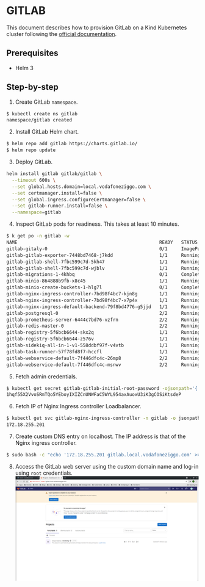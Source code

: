 # GITLAB
This document describes how to provision GitLab on a Kind Kubernetes cluster following the [official documentation](https://docs.gitlab.com/charts/installation/deployment.html).
## Prerequisites
* Helm 3
## Step-by-step
1. Create GitLab ```namespace```.
```bash
$ kubectl create ns gitlab
namespace/gitlab created
```
2. Install GitLab Helm chart.
```bash
$ helm repo add gitlab https://charts.gitlab.io/
$ helm repo update
```
3. Deploy GitLab.
```bash
helm install gitlab gitlab/gitlab \
  --timeout 600s \
  --set global.hosts.domain=local.vodafoneziggo.com \
  --set certmanager.install=false \
  --set global.ingress.configureCertmanager=false \
  --set gitlab-runner.install=false \
  --namespace=gitlab
```
4. Inspect GitLab pods for readiness. This takes at least 10 minutes.
```bash
$ k get po -n gitlab -w
NAME                                                    READY   STATUS             RESTARTS   AGE
gitlab-gitaly-0                                         0/1     ImagePullBackOff   0          11m
gitlab-gitlab-exporter-7448bd7468-j7kdd                 1/1     Running            0          11m
gitlab-gitlab-shell-7fbc599c7d-5kh47                    1/1     Running            0          11m
gitlab-gitlab-shell-7fbc599c7d-wjblv                    1/1     Running            0          11m
gitlab-migrations-1-4khbq                               0/1     Completed          3          11m
gitlab-minio-864888b9fb-x8c45                           1/1     Running            0          11m
gitlab-minio-create-buckets-1-hlg7l                     0/1     Completed          0          11m
gitlab-nginx-ingress-controller-7bd98f4bc7-kjn8g        1/1     Running            0          11m
gitlab-nginx-ingress-controller-7bd98f4bc7-x7p4x        1/1     Running            0          11m
gitlab-nginx-ingress-default-backend-79f8bd4776-g5jjd   1/1     Running            0          11m
gitlab-postgresql-0                                     2/2     Running            0          11m
gitlab-prometheus-server-6444c7bd76-vzfrn               2/2     Running            0          11m
gitlab-redis-master-0                                   2/2     Running            0          11m
gitlab-registry-5f6bcb6644-skx2q                        1/1     Running            0          11m
gitlab-registry-5f6bcb6644-z576v                        1/1     Running            0          11m
gitlab-sidekiq-all-in-1-v1-558ddbf97f-v4vtb             1/1     Running            0          11m
gitlab-task-runner-57f78fd8f7-hccfl                     1/1     Running            0          11m
gitlab-webservice-default-7f446dfc4c-26mp8              2/2     Running            0          11m
gitlab-webservice-default-7f446dfc4c-msnwv              2/2     Running            0          11m
```
5. Fetch admin credentials.
```bash
$ kubectl get secret gitlab-gitlab-initial-root-password -ojsonpath='{.data.password}' -n gitlab | base64 --decode ; echo
1hqf55X2VvoSRmTQo5YEboyIXIZCnUNWFaC5WYL954axAuoxU3iK3gCOSiKtsdeP
```
6. Fetch IP of Nginx Ingress controller Loadbalancer.
```bash
$ kubectl get svc gitlab-nginx-ingress-controller -n gitlab -o jsonpath='{.status.loadBalancer.ingress[0].ip}'; echo
172.18.255.201
```
7. Create custom DNS entry on localhost. The IP address is that of the Nginx ingress controller.
```bash
$ sudo bash -c "echo '172.18.255.201 gitlab.local.vodafoneziggo.com' >> /etc/hosts"
```
8. Access the GitLab web server using the custom domain name and log-in using ```root``` credentials.
![gitlab](img/gitlab.png)